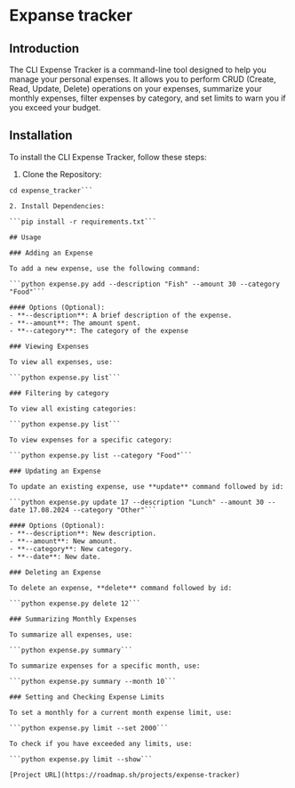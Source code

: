 # Expanse tracker

## Introduction
The CLI Expense Tracker is a command-line tool designed to help you manage your personal expenses. It allows you to perform CRUD (Create, Read, Update, Delete) operations on your expenses, summarize your monthly expenses, filter expenses by category, and set limits to warn you if you exceed your budget.

## Installation
To install the CLI Expense Tracker, follow these steps:

1. Clone the Repository:

```git clone https://github.com/Anguilla-anguilla/expense_tracker.git
cd expense_tracker```

2. Install Dependencies:

```pip install -r requirements.txt```

## Usage

### Adding an Expense

To add a new expense, use the following command:

```python expense.py add --description "Fish" --amount 30 --category "Food"```

#### Options (Optional):
- **--description**: A brief description of the expense.
- **--amount**: The amount spent.
- **--category**: The category of the expense

### Viewing Expenses

To view all expenses, use:

```python expense.py list```

### Filtering by category

To view all existing categories:

```python expense.py list```

To view expenses for a specific category:

```python expense.py list --category "Food"```

### Updating an Expense

To update an existing expense, use **update** command followed by id:

```python expense.py update 17 --description "Lunch" --amount 30 --date 17.08.2024 --category "Other"```

#### Options (Optional):
- **--description**: New description.
- **--amount**: New amount.
- **--category**: New category.
- **--date**: New date.

### Deleting an Expense

To delete an expense, **delete** command followed by id:

```python expense.py delete 12```

### Summarizing Monthly Expenses

To summarize all expenses, use:

```python expense.py summary```

To summarize expenses for a specific month, use:

```python expense.py summary --month 10```

### Setting and Checking Expense Limits

To set a monthly for a current month expense limit, use:

```python expense.py limit --set 2000```

To check if you have exceeded any limits, use:

```python expense.py limit --show```

[Project URL](https://roadmap.sh/projects/expense-tracker)
